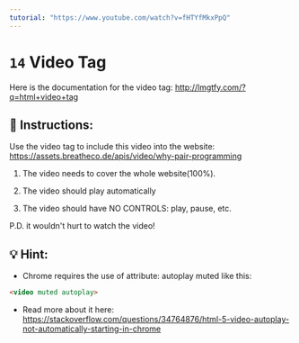 ```yaml
---
tutorial: "https://www.youtube.com/watch?v=fHTYfMkxPpQ"
---
```


# `14` Video Tag

Here is the documentation for the video tag: http://lmgtfy.com/?q=html+video+tag

## 📝 Instructions:

Use the video tag to include this video into the website:
https://assets.breatheco.de/apis/video/why-pair-programming

1. The video needs to cover the whole website(100%).

2. The video should play automatically

3. The video should have NO CONTROLS: play, pause, etc.

P.D. it wouldn't hurt to watch the video!

## 💡 Hint:

+ Chrome requires the use of attribute: autoplay muted like this:

```html
<video muted autoplay>

```

+ Read more about it here: https://stackoverflow.com/questions/34764876/html-5-video-autoplay-not-automatically-starting-in-chrome
